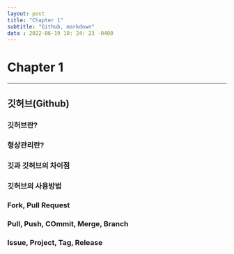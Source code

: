 ```yaml
---
layout: post
title: "Chapter 1"
subtitle: "Github, markdown"
data : 2022-06-19 10: 24: 23 -0400
---
```


<h1>Chapter 1</h1>
<hr>
<h2>깃허브(Github)</h2>

<h3>깃허브란?</h3>

<h3>형상관리란?</h3>

<h3>깃과 깃허브의 차이점</h3>

<h3>깃허브의 사용방법</h3>

<h3>Fork, Pull Request</h3>

<h3>Pull, Push, COmmit, Merge, Branch</h3>

<h3>Issue, Project, Tag, Release</h3>

<br>





